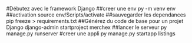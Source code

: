 #Débutez avec le framework Django
##creer une env
    py  -m venv env
##activation
    source env/Scripts/activate
##sauvegarder les dependances
    pip freeze > requirements.txt
##Générez du code de base pour un projet Django
     django-admin startproject merchex
##lancer le serveur
    py manage.py runserver
#creer une appli
    py manage.py startapp listings